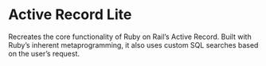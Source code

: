 # Active Record Lite

Recreates the core functionality of Ruby on Rail’s Active Record. Built with Ruby’s inherent metaprogramming, it also uses custom SQL searches based on the user’s request.
